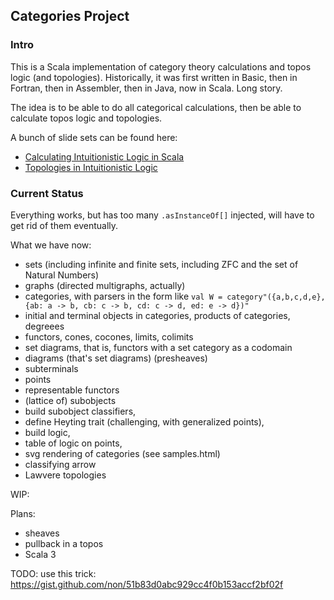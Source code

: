 ## Categories Project

### Intro

This is a Scala implementation of category theory calculations and topos logic (and topologies).
Historically, it was first written in Basic, then in Fortran, then in Assembler, then in Java, now in Scala.
Long story.

The idea is to be able to do all categorical calculations, then be able to calculate topos logic and topologies.

A bunch of slide sets can be found here:
- [Calculating Intuitionistic Logic in Scala](https://tinyurl.com/lambda19cils)
- [Topologies in Intuitionistic Logic](https://tinyurl.com/lambda20topologies)

### Current Status
Everything works, but has too many `.asInstanceOf[]` injected, will have to get rid of them eventually.

What we have now:
- sets (including infinite and finite sets, including ZFC and the set of Natural Numbers)
- graphs (directed multigraphs, actually)
- categories, with parsers in the form like `val W = category"({a,b,c,d,e}, {ab: a -> b, cb: c -> b, cd: c -> d, ed: e -> d})"`
- initial and terminal objects in categories, products of categories, degreees
- functors, cones, cocones, limits, colimits
- set diagrams, that is, functors with a set category as a codomain
- diagrams (that's set diagrams) (presheaves)
- subterminals
- points
- representable functors
- (lattice of) subobjects
- build subobject classifiers,
- define Heyting trait (challenging, with generalized points),
- build logic, 
- table of logic on points,
- svg rendering of categories (see samples.html)
- classifying arrow
- Lawvere topologies

WIP:

Plans: 
- sheaves
- pullback in a topos
- Scala 3

TODO: use this trick: https://gist.github.com/non/51b83d0abc929cc4f0b153accf2bf02f
